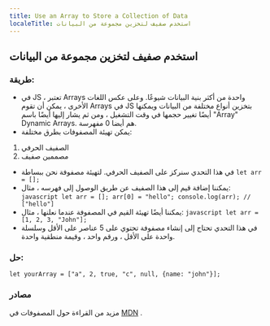 ```yaml
---
title: Use an Array to Store a Collection of Data
localeTitle: استخدم صفيف لتخزين مجموعة من البيانات
---
```

## استخدم صفيف لتخزين مجموعة من البيانات

### طريقة:

*   في JS ، تعتبر Arrays واحدة من أكثر بنية البيانات شيوعًا. وعلى عكس اللغات الأخرى ، يمكن أن تقوم Arrays في JS بتخزين أنواع مختلفة من البيانات ويمكنها أيضًا تغيير حجمها في وقت التشغيل ، ومن ثم يشار إليها أيضًا باسم "Array" Dynamic Arrays. هم أيضا 0 مفهرسة.
*   يمكن تهيئة المصفوفات بطرق مختلفة:

1.  الصفيف الحرفي
2.  مصممين صفيف

*   في هذا التحدي سنركز على الصفيف الحرفي. لتهيئة مصفوفة نحن ببساطة `let arr = [];`
*   يمكننا إضافة قيم إلى هذا الصفيف عن طريق الوصول إلى فهرسه ، مثال: `javascript let arr = []; arr[0] = "hello"; console.log(arr); // ["hello"]`
*   يمكننا أيضًا تهيئة القيم في المصفوفة عندما نعلنها ، مثال: `javascript let arr = [1, 2, 3, "John"];`
*   في هذا التحدي تحتاج إلى إنشاء مصفوفة تحتوي على 5 عناصر على الأقل وسلسلة واحدة على الأقل ، ورقم واحد ، وقيمة منطقية واحدة.

### حل:

 ` let yourArray = ["a", 2, true, "c", null, {name: "john"}]; 
` 

### مصادر

مزيد من القراءة حول المصفوفات في [MDN](https://developer.mozilla.org/en-US/docs/Web/JavaScript/Reference/Global_Objects/Array) .